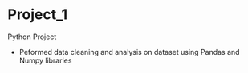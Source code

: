 # Project_1
Python Project
- Peformed data cleaning and analysis on dataset using Pandas and Numpy libraries
